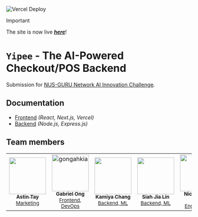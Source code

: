 ![Vercel Deploy](https://deploy-badge.vercel.app/vercel/nus-ai-innovation-challenge-2025)

> [!IMPORTANT]
> The site is now live [***here***](https://nus-ai-innovation-challenge-2025.vercel.app)!

# `Yipee` - The AI-Powered Checkout/POS Backend

Submission for [NUS-GURU Network AI Innovation Challenge](https://www.sg-innovationchallenge.org/Challenge).

## Documentation

* [Frontend](./Frontend/) *(React, Next.js, Vercel)*  
* [Backend](./Backend) *(Node.js, Express.js)*  

## Team members

<table>
	<tbody>
        <tr>
            <td align="center">
                <a href="https://github.com/a-stint">
                    <img src="https://avatars.githubusercontent.com/u/149822619?v=4" width="100;" alt=""/>
                    <br />
                    <sub><b>Astin Tay</b></sub>
                </a>
                <br />
                <sub><a href="">Marketing<a></sub>
            </td> 
            <td align="center">
                <a href="https://www.linkedin.com/in/gabriel-zmong/">
                    <img src="https://avatars.githubusercontent.com/u/117062305?v=4" width="100;" alt="gongahkia"/>
                    <br />
                    <sub><b>Gabriel Ong</b></sub>
                </a>
                <br />
                <sub><a href="./Frontend/">Frontend, DevOps<a></sub>
            </td>
            <td align="center">
                <a href="https://github.com/rose-cider">
                    <img src="https://avatars.githubusercontent.com/u/158392101?v=4" width="100;" alt=""/>
                    <br />
                    <sub><b>Kamiya Chang</b></sub>
                </a>
                <br />
                <sub><a href="./Backend/">Backend, ML<a></sub>
            </td>
            <td align="center">
                <a href="https://github.com/SJL1504">
                    <img src="https://avatars.githubusercontent.com/u/161947563?v=4" width="100;" alt=""/>
                    <br />
                    <sub><b>Siah Jia Lin</b></sub>
                </a>
                <br />
                <sub><a href="./Backend/">Backend, ML<a></sub>
            </td>
            <td align="center">
                <a href="https://github.com/kybuno">
                    <img src="https://avatars.githubusercontent.com/u/96574567?v=4" width="100;" alt=""/>
                    <br />
                    <sub><b>Nichole Bun</b></sub>
                </a>
                <br />
                <sub><a href="">Data Engineering<a></sub>
            </td>
        </tr>
	</tbody>
</table>
